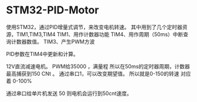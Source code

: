 # STM32-PID-Motor
使用STM32，通过PID增量式调节，来改变电机转速。
其中用到了几个定时器资源，TIM1,TIM3,TIM4 
TIM1、用作计数器功能
TIM4、用作周期（50ms）中断查询计数器数值。
TIM3、产生PWM方波

PID参数在TIM4中更新和计算。


12V直流减速电机。
PWM给35000 ，满量程   所以在50ms的定时器周期，计数器最高捕获到150 CNt 。
通过串口1，可以改变期望值。
所以就是0-150的转速  对应着 0-100% 

通过串口给单片机发送 50  则电机会运行到50cnt速度。
